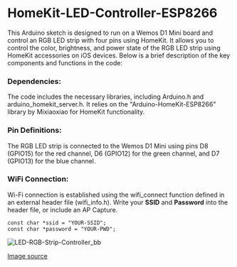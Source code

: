 # HomeKit-LED-Controller-ESP8266
This Arduino sketch is designed to run on a Wemos D1 Mini board and control an RGB LED strip with four pins using HomeKit. It allows you to control the color, brightness, and power state of the RGB LED strip using HomeKit accessories on iOS devices. Below is a brief description of the key components and functions in the code:

### Dependencies:
The code includes the necessary libraries, including Arduino.h and arduino_homekit_server.h.
It relies on the "Arduino-HomeKit-ESP8266" library by Mixiaoxiao for HomeKit functionality.
### Pin Definitions:
The RGB LED strip is connected to the Wemos D1 Mini using pins D8 (GPIO15) for the red channel, D6 (GPIO12) for the green channel, and D7 (GPIO13) for the blue channel.
### WiFi Connection:
Wi-Fi connection is established using the wifi_connect function defined in an external header file (wifi_info.h).
Write your **SSID** and **Password** into the header file, or include an AP Capture.
```
const char *ssid = "YOUR-SSID";
const char *password = "YOUR-PWD";
```

![LED-RGB-Strip-Controller_bb](https://github.com/TheDevNino/HomeKit-LED-Controller-ESP8266/assets/44969214/a1029a23-b1d5-4ddf-b17e-5fd42e08c151)

[Image source](https://www.ghost7.com/build-a-homekit-enabled-wifi-led-strip/)
